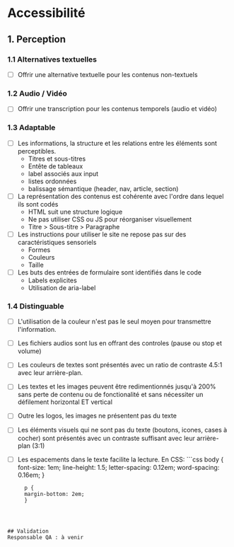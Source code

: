 # Accessibilité

## 1. Perception

### 1.1 Alternatives textuelles
- [ ] Offrir une alternative textuelle pour les contenus non-textuels
### 1.2 Audio / Vidéo
- [ ] Offrir une transcription pour les contenus temporels (audio et vidéo)
### 1.3 Adaptable
- [ ] Les informations, la structure et les relations entre les éléments sont perceptibles. 
    - Titres et sous-titres
    - Entête de tableaux
    - label associés aux input 
    - listes ordonnées
    - balissage sémantique (header, nav, article, section)
- [ ] La représentation des contenus est cohérente avec l'ordre dans lequel ils sont codés
    - HTML suit une structure logique
    - Ne pas utiliser CSS ou JS pour réorganiser visuellement
    - Titre > Sous-titre > Paragraphe
- [ ] Les instructions pour utiliser le site ne repose pas sur des caractéristiques sensoriels
    - Formes
    - Couleurs
    - Taille
 - [ ] Les buts des entrées de formulaire sont identifiés dans le code
    - Labels explicites
    - Utilisation de aria-label
### 1.4 Distinguable
- [ ] L'utilisation de la couleur n'est pas le seul moyen pour transmettre l'information.
- [ ] Les fichiers audios sont lus en offrant des controles (pause ou stop et volume)
- [ ] Les couleurs de textes sont présentés avec un ratio de contraste 4.5:1 avec leur arrière-plan.
- [ ] Les textes et les images peuvent être redimentionnés jusqu'à 200% sans perte de contenu ou de fonctionalité et sans nécessiter un défilement horizontal ET vertical
- [ ] Outre les logos, les images ne présentent pas du texte
- [ ] Les éléments visuels qui ne sont pas du texte (boutons, icones, cases à cocher) sont présentés avec un contraste suffisant avec leur arrière-plan (3:1)
- [ ] Les espacements dans le texte facilite la lecture. En CSS:
        ```css
        body {
        font-size: 1em;
        line-height: 1.5;
        letter-spacing: 0.12em;
        word-spacing: 0.16em;
        }

        p {
        margin-bottom: 2em;
        }
```



## Validation
Responsable QA : à venir